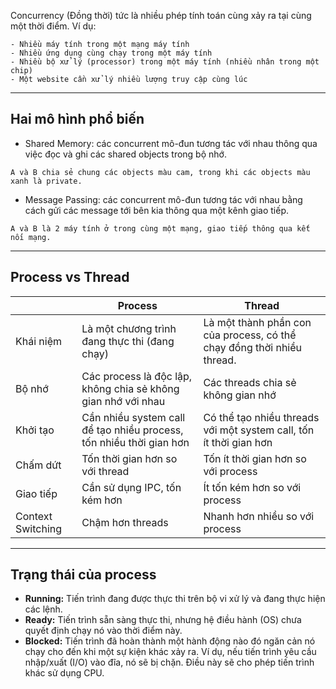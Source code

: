 
Concurrency (Đồng thời) tức là nhiều phép tính toán cùng xảy ra tại cùng một thời điểm. Ví dụ:
```
- Nhiều máy tính trong một mạng máy tính
- Nhiều ứng dụng cùng chạy trong một máy tính
- Nhiều bộ xử lý (processor) trong một máy tính (nhiều nhân trong một chip)
- Một website cần xử lý nhiều lượng truy cập cùng lúc
```

---
## Hai mô hình phổ biến

- Shared Memory: các concurrent mô-đun tương tác với nhau thông qua việc đọc và ghi các shared objects trong bộ nhớ.
```
A và B chia sẻ chung các objects màu cam, trong khi các objects màu xanh là private.
```

- Message Passing: các concurrent mô-đun tương tác với nhau bằng cách gửi các message tới bên kia thông qua một kênh giao tiếp.
```
A và B là 2 máy tính ở trong cùng một mạng, giao tiếp thông qua kết nối mạng.
```

---
## Process vs Thread

|                   | Process                                                             | Thread                                                                 |
| ----------------- | ------------------------------------------------------------------- | ---------------------------------------------------------------------- |
| Khái niệm         | Là một chương trình đang thực thi (đang chạy)                       | Là một thành phần con của process, có thể chạy đồng thời nhiều thread. |
| Bộ nhớ            | Các process là độc lập, không chia sẻ không gian nhớ với nhau       | Các threads chia sẻ không gian nhớ<br>                                 |
| Khởi tạo          | Cần nhiều system call để tạo nhiều process, tốn nhiều thời gian hơn | Có thể tạo nhiều threads với một system call, tốn ít thời gian hơn<br> |
| Chấm dứt          | Tốn thời gian hơn so với thread                                     | Tốn ít thời gian hơn so với process<br>                                |
| Giao tiếp         | Cần sử dụng IPC, tốn kém hơn                                        | Ít tốn kém hơn so với process<br>                                      |
| Context Switching | Chậm hơn threads                                                    | Nhanh hơn nhiều so với process                                         |

---
## Trạng thái của process

- **Running:** Tiến trình đang được thực thi trên bộ vi xử lý và đang thực hiện các lệnh.
- **Ready:** Tiến trình sẵn sàng thực thi, nhưng hệ điều hành (OS) chưa quyết định chạy nó vào thời điểm này.
- **Blocked:** Tiến trình đã hoàn thành một hành động nào đó ngăn cản nó chạy cho đến khi một sự kiện khác xảy ra. Ví dụ, nếu tiến trình yêu cầu nhập/xuất (I/O) vào đĩa, nó sẽ bị chặn. Điều này sẽ cho phép tiến trình khác sử dụng CPU.